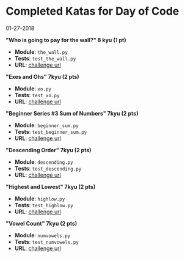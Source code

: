# Completed Katas for Day of Code
01-27-2018

**"Who is going to pay for the wall?" 8 kyu (1 pt)**
- **Module**: `the_wall.py`
- **Tests**: `test_the_wall.py`
- **URL**: [challenge url](https://www.codewars.com/kata/58bf9bd943fadb2a980000a7)

**"Exes and Ohs" 7kyu (2 pts)**
- **Module**: `xo.py`
- **Tests**: `test_xo.py`
- **URL**: [challenge url](https://www.codewars.com/kata/exes-and-ohs/python)

**"Beginner Series #3 Sum of Numbers" 7kyu (2 pts)**
- **Module**: `beginner_sum.py`
- **Tests**: `test_beginner_sum.py`
- **URL**: [challenge url](https://www.codewars.com/kata/55f2b110f61eb01779000053)

**"Descending Order" 7kyu (2 pts)**
- **Module**: `descending.py`
- **Tests**: `test_descending.py`
- **URL**: [challenge url](https://www.codewars.com/kata/5467e4d82edf8bbf40000155/train/python)

**"Highest and Lowest" 7kyu (2 pts)**
- **Module**: `highlow.py`
- **Tests**: `test_highlow.py`
- **URL**: [challenge url](http://www.codewars.com/kata/554b4ac871d6813a03000035/train/python)

**"Vowel Count" 7kyu (2 pts)**
- **Module**: `numvowels.py`
- **Tests**: `test_numvowels.py`
- **URL**: [challenge url](https://www.codewars.com/kata/vowel-count/train/python)


